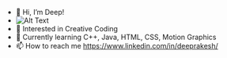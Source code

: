 - 👋 Hi, I’m Deep!
- ![Alt Text](https://user-images.githubusercontent.com/42908255/124374861-2e14a780-dcbc-11eb-8c6c-4cf7f44ee4d1.gif)
- 👀 Interested in Creative Coding
- 🌱 Currently learning C++, Java, HTML, CSS, Motion Graphics
- 📫 How to reach me https://www.linkedin.com/in/deeprakesh/

<!---
Deep0902/Deep0902 is a ✨ special ✨ repository because its `README.md` (this file) appears on your GitHub profile.
You can click the Preview link to take a look at your changes.
--->
